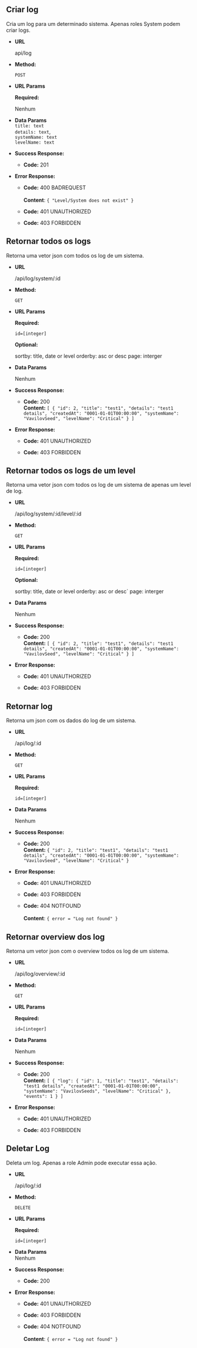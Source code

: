 **Criar log**  
----  
Cria um log para um determinado sistema. Apenas roles System podem criar logs.  
  
* **URL**  
  
	api/log 
  
* **Method:**  
  
	`POST`  
  
* **URL Params** 
  
	**Required:**  
  
	Nenhum  
  
* **Data Params**  
	`title: text`  
	`details: text`,  
	`systemName: text`  
	`levelName: text` 
  
* **Success Response:**  
  
	* **Code:** 201 <br />  
  
* **Error Response:**  

	* **Code:** 400 BADREQUEST <br />  
	**Content**: `{ "Level/System does not exist" }`  
	  
	* **Code:** 401 UNAUTHORIZED <br />  
	  
	* **Code:** 403 FORBIDDEN <br /> 

**Retornar todos os logs**
----
Retorna uma vetor json com todos os log de um sistema.

* **URL**

	/api/log/system/:id  

* **Method:**

  	`GET`
  
*  **URL Params**

   **Required:**
 
   `id=[integer]`

   **Optional:**
 
  	sortby: title, date or level
  	orderby: asc or desc
  	page: interger
  
* **Data Params**

  	Nenhum

* **Success Response:**
  

  * **Code:** 200 <br />
    **Content:** `[
    {
        "id": 2,
        "title": "test1",
        "details": "test1 details",
        "createdAt": "0001-01-01T00:00:00",
        "systemName": "VavilovSeed",
        "levelName": "Critical"
    }
]`
 
* **Error Response:**

  * **Code:** 401 UNAUTHORIZED <br />  
  
  * **Code:** 403 FORBIDDEN <br />

**Retornar todos os logs de um level**
----
Retorna uma vetor json com todos os log de um sistema de apenas um level de log.

* **URL**

  	/api/log/system/:id/level/:id

* **Method:**

  	`GET`
  
*  **URL Params**

   **Required:**
 
   `id=[integer]`

   **Optional:**
 
  	sortby: title, date or level
  	orderby: asc or desc`
  	page: interger
  
* **Data Params**

  	Nenhum

* **Success Response:**

  * **Code:** 200 <br />
    **Content:** `[
    {
        "id": 2,
        "title": "test1",
        "details": "test1 details",
        "createdAt": "0001-01-01T00:00:00",
        "systemName": "VavilovSeed",
        "levelName": "Critical"
    }
]`
 
* **Error Response:**

  * **Code:** 401 UNAUTHORIZED <br />  
  
  * **Code:** 403 FORBIDDEN <br />

**Retornar log**
----
Retorna um json com os dados do log de um sistema.

* **URL**

  	/api/log/:id

* **Method:**

  	`GET`
  
*  **URL Params**

   **Required:**
 
   `id=[integer]`
  
* **Data Params**

  	Nenhum

* **Success Response:**
  

  * **Code:** 200 <br />
    **Content:** `{
        "id": 2,
        "title": "test1",
        "details": "test1 details",
        "createdAt": "0001-01-01T00:00:00",
        "systemName": "VavilovSeed",
        "levelName": "Critical"
    }`
 
* **Error Response:**

  * **Code:** 401 UNAUTHORIZED <br />  
  
  * **Code:** 403 FORBIDDEN <br />

  * **Code:** 404 NOTFOUND <br />  
        **Content**: `{ error = "Log not found" }`

**Retornar overview dos log**
----
Retorna um vetor json com o overview todos os log de um sistema.

* **URL**

  	/api/log/overview/:id

* **Method:**

  	`GET`
  
*  **URL Params**

   **Required:**
 
   `id=[integer]`
 
* **Data Params**

  	Nenhum

* **Success Response:**
  

  * **Code:** 200 <br />
    **Content:** `[
    {
        "log": {
            "id": 1,
            "title": "test1",
            "details": "test1 details",
            "createdAt": "0001-01-01T00:00:00",
            "systemName": "VavilovSeeds",
            "levelName": "Critical"
        },
        "events": 1
    }
]`
 
* **Error Response:**

  * **Code:** 401 UNAUTHORIZED <br />  
  
  * **Code:** 403 FORBIDDEN <br />

**Deletar Log**  
----  
Deleta um log.  Apenas a role Admin pode executar essa ação.
  
* **URL**  
  
	/api/log/:id  
  
* **Method:**  
  
	`DELETE`  
  
* **URL Params**  
  
	**Required:**  
  
	`id=[integer]`  
  
* **Data Params**  
	Nenhum  
  
* **Success Response:**  
  
  
	* **Code:** 200 <br />  
  
  
* **Error Response:**  
  
	* **Code:** 401 UNAUTHORIZED <br />  
	  
	* **Code:** 403 FORBIDDEN <br />  
  
	* **Code:** 404 NOTFOUND <br />  
	**Content**: `{ error = "Log not found" }`